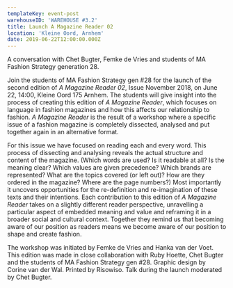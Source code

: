 ```yaml
---
templateKey: event-post
warehouseID: 'WAREHOUSE #3.2'
title: Launch A Magazine Reader 02
location: 'Kleine Oord, Arnhem'
date: 2019-06-22T12:00:00.000Z
---
```

A conversation with Chet Bugter, Femke de Vries and students of MA Fashion Strategy generation 28.

Join the students of MA Fashion Strategy gen #28 for the launch of the second edition of *A Magazine Reader 02*, Issue November 2018, on June 22, 14:00, Kleine Oord 175 Arnhem. The students will give insight into the process of creating this edition of *A Magazine Reader*, which focuses on language in fashion magazines and how this affects our relationship to fashion. *A Magazine Reader* is the result of a workshop where a specific issue of a fashion magazine is completely dissected, analysed and put together again in an alternative format.

For this issue we have focused on reading each and every word. This process of dissecting and analysing reveals the actual structure and content of the magazine. (Which words are used? Is it readable at all? Is the meaning clear? Which values are given precedence? Which brands are represented? What are the topics covered (or left out)? How are they ordered in the magazine? Where are the page numbers?) Most importantly it uncovers opportunities for the re-definition and re-imagination of these texts and their intentions. Each contribution to this edition of *A Magazine Reader* takes on a slightly different reader perspective, unravelling a particular aspect of embedded meaning and value and reframing it in a broader social and cultural context. Together they remind us that becoming aware of our position as readers means we become aware of our position to shape and create fashion.

The workshop was initiated by Femke de Vries and Hanka van der Voet. This edition was made in close collaboration with Ruby Hoette, Chet Bugter and the students of MA Fashion Strategy gen #28. Graphic design by Corine van der Wal. Printed by Risowiso. Talk during the launch moderated by Chet Bugter.